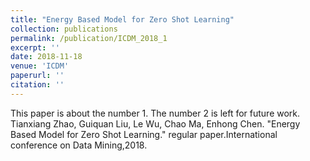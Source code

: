 ```yaml
---
title: "Energy Based Model for Zero Shot Learning"
collection: publications
permalink: /publication/ICDM_2018_1
excerpt: ''
date: 2018-11-18
venue: 'ICDM'
paperurl: ''
citation: ''
---
```

This paper is about the number 1. The number 2 is left for future work.
Tianxiang Zhao, Guiquan Liu, Le Wu, Chao Ma, Enhong Chen. "Energy Based Model for Zero Shot Learning." regular paper.International conference on Data Mining,2018.
